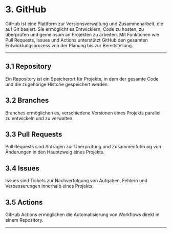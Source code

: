 # 3. GitHub

GitHub ist eine Plattform zur Versionsverwaltung und Zusammenarbeit, die auf Git basiert. Sie ermöglicht es Entwicklern, Code zu hosten, zu überprüfen und gemeinsam an Projekten zu arbeiten. Mit Funktionen wie Pull Requests, Issues und Actions unterstützt GitHub den gesamten Entwicklungsprozess von der Planung bis zur Bereitstellung.

---

## 3.1 Repository

Ein Repository ist ein Speicherort für Projekte, in dem der gesamte Code und die zugehörige Historie gespeichert werden.

## 3.2 Branches

Branches ermöglichen es, verschiedene Versionen eines Projekts parallel zu entwickeln und zu verwalten.

## 3.3 Pull Requests

Pull Requests sind Anfragen zur Überprüfung und Zusammenführung von Änderungen in den Hauptzweig eines Projekts.

## 3.4 Issues

Issues sind Tickets zur Nachverfolgung von Aufgaben, Fehlern und Verbesserungen innerhalb eines Projekts.

## 3.5 Actions

GitHub Actions ermöglichen die Automatisierung von Workflows direkt in einem Repository.

---

